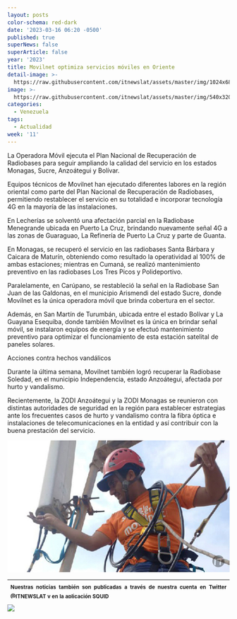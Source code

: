```yaml
---
layout: posts
color-schema: red-dark
date: '2023-03-16 06:20 -0500'
published: true
superNews: false
superArticle: false
year: '2023'
title: Movilnet optimiza servicios móviles en Oriente
detail-image: >-
  https://raw.githubusercontent.com/itnewslat/assets/master/img/1024x680/movilnet-reparacion-g.jpg
image: >-
  https://raw.githubusercontent.com/itnewslat/assets/master/img/540x320/movilnet-reparacion-p.jpg
categories:
  - Venezuela
tags:
  - Actualidad
week: '11'
---
```

La Operadora Móvil ejecuta el Plan Nacional de Recuperación de Radiobases para seguir ampliando la calidad del servicio en los estados Monagas, Sucre, Anzoátegui y Bolívar.

Equipos técnicos de Movilnet han ejecutado diferentes labores en la región oriental como parte del Plan Nacional de Recuperación de Radiobases, permitiendo restablecer el servicio en su totalidad e incorporar tecnología 4G en la mayoría de las instalaciones.

En Lecherías se solventó una afectación parcial en la Radiobase Menegrande ubicada en Puerto La Cruz, brindando nuevamente señal 4G a las zonas de Guaraguao, La Refinería de Puerto La Cruz y parte de Guanta.

En Monagas, se recuperó el servicio en las radiobases Santa Bárbara y Caicara de Maturín, obteniendo como resultado la operatividad al 100% de ambas estaciones; mientras en Cumaná, se realizó mantenimiento preventivo en las radiobases Los Tres Picos y Polideportivo.

Paralelamente, en Carúpano, se restableció la señal en la Radiobase San Juan de las Galdonas, en el municipio Arismendi del estado Sucre, donde Movilnet es la única operadora móvil que brinda cobertura en el sector.

Además, en San Martín de Turumbán, ubicada entre el estado Bolívar y La Guayana Esequiba, donde también Movilnet es la única en brindar señal móvil, se instalaron equipos de energía y se efectuó mantenimiento preventivo para optimizar el funcionamiento de esta estación satelital de paneles solares.

Acciones contra hechos vandálicos

Durante la última semana, Movilnet también logró recuperar la Radiobase Soledad, en el municipio Independencia, estado Anzoátegui, afectada por hurto y vandalismo.

Recientemente, la ZODI Anzoátegui y la ZODI Monagas se reunieron con distintas autoridades de seguridad en la región para establecer estrategias ante los frecuentes casos de hurto y vandalismo contra la fibra óptica e instalaciones de telecomunicaciones en la entidad y así contribuir con la buena prestación del servicio.

![](https://raw.githubusercontent.com/itnewslat/assets/master/img/540x320/movilnet-reparacion-p.jpg)

<table style="height: 42px;" width="569">
<tbody>
<tr>
<td style="text-align: justify;"><sub><strong>Nuestras noticias también son publicadas a través de nuestra cuenta en Twitter <a href="https://twitter.com/itnewslat?lang=es">@ITNEWSLAT</a> y en la aplicación <a href="https://squidapp.co/en/">SQUID</a></strong></sub></td>
</tr>
</tbody>
</table>
<img src="https://tracker.metricool.com/c3po.jpg?hash=56f88a41e39ab42c063cc51676587a04"/>
